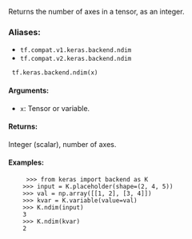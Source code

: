 
Returns the number of axes in a tensor, as an integer.
### Aliases:
- `tf.compat.v1.keras.backend.ndim`
- `tf.compat.v2.keras.backend.ndim`

```
 tf.keras.backend.ndim(x)
```
#### Arguments:
- `x`: Tensor or variable.
#### Returns:

Integer (scalar), number of axes.
#### Examples:

```
     >>> from keras import backend as K
    >>> input = K.placeholder(shape=(2, 4, 5))
    >>> val = np.array([[1, 2], [3, 4]])
    >>> kvar = K.variable(value=val)
    >>> K.ndim(input)
    3
    >>> K.ndim(kvar)
    2
```
